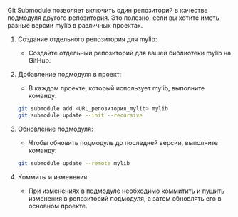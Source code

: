 Git Submodule позволяет включить один репозиторий в качестве подмодуля другого репозитория. Это полезно, если вы хотите иметь разные версии mylib в различных проектах.

1. Создание отдельного репозитория для mylib:

   - Создайте отдельный репозиторий для вашей библиотеки mylib на GitHub.

2. Добавление подмодуля в проект:

   - В каждом проекте, который использует mylib, выполните команду:
    ```bash
    git submodule add <URL_репозитория_mylib> mylib
    git submodule update --init --recursive
    ```
3. Обновление подмодуля:

   - Чтобы обновить подмодуль до последней версии, выполните команду:
    ```bash
    git submodule update --remote mylib
    ```

4. Коммиты и изменения:

   - При изменениях в подмодуле необходимо коммитить и пушить изменения в репозиторий подмодуля, а затем обновлять его в основном проекте.